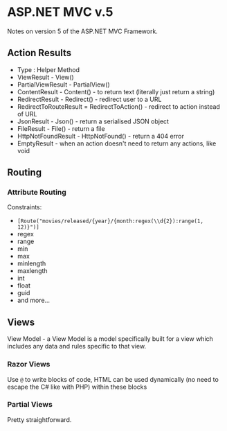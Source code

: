 # ASP.NET MVC v.5

Notes on version 5 of the ASP.NET MVC Framework.

## Action Results

* Type : Helper Method
* ViewResult - View()
* PartialViewResult - PartialView()
* ContentResult - Content() - to return text (literally just return a string)
* RedirectResult - Redirect() - redirect user to a URL
* RedirectToRouteResult = RedirectToAction() - redirect to action instead of URL
* JsonResult - Json() - return a serialised JSON object
* FileResult - File() - return a file
* HttpNotFoundResult - HttpNotFound() - return a 404 error
* EmptyResult - when an action doesn't need to return any actions, like void

## Routing

### Attribute Routing

Constraints:

* `[Route("movies/released/{year}/{month:regex(\\d{2}):range(1, 12)}")]`
* regex
* range
* min
* max
* minlength
* maxlength
* int
* float
* guid
* and more...

## Views

View Model - a View Model is a model specifically built for a view which includes any data and rules specific to that view.

### Razor Views

Use `@` to write blocks of code, HTML can be used dynamically (no need to escape the C# like with PHP) within these blocks

### Partial Views

Pretty straightforward.